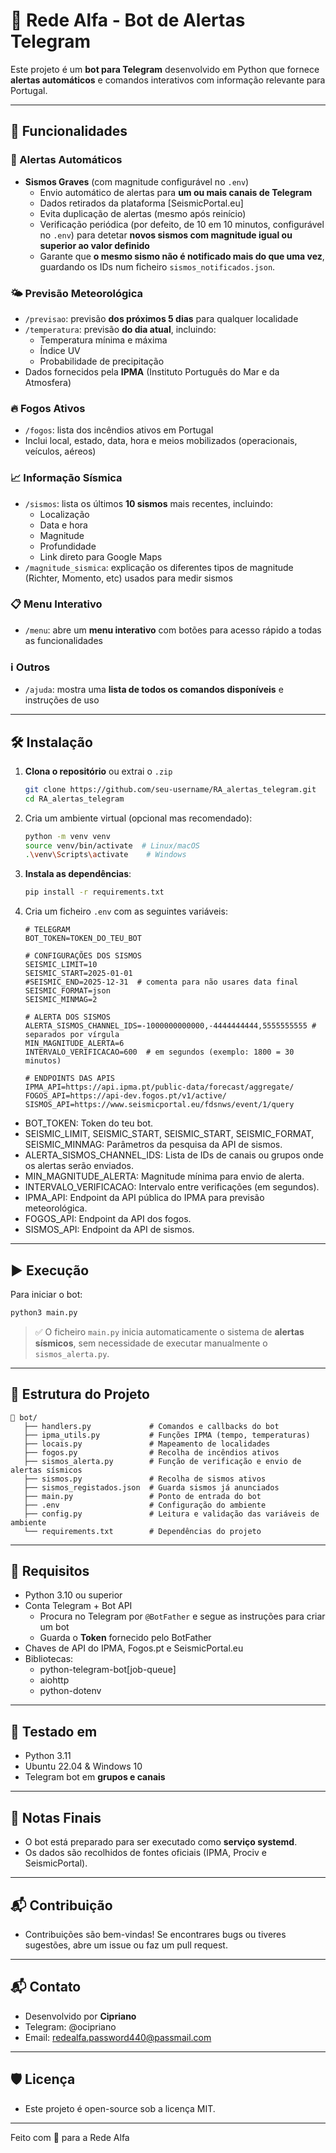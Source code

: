 # 🤖 Rede Alfa - Bot de Alertas Telegram

Este projeto é um **bot para Telegram** desenvolvido em Python que fornece **alertas automáticos** e comandos interativos com informação relevante para Portugal.

---

## 🚀 Funcionalidades

### 🔔 Alertas Automáticos

- **Sismos Graves** (com magnitude configurável no `.env`)
  - Envio automático de alertas para **um ou mais canais de Telegram**
  - Dados retirados da plataforma [SeismicPortal.eu]
  - Evita duplicação de alertas (mesmo após reinício)
  - Verificação periódica (por defeito, de 10 em 10 minutos, configurável no `.env`) para detetar **novos sismos com magnitude igual ou superior ao valor definido**
  - Garante que **o mesmo sismo não é notificado mais do que uma vez**, guardando os IDs num ficheiro `sismos_notificados.json`.

### 🌤️ Previsão Meteorológica

- `/previsao`: previsão **dos próximos 5 dias** para qualquer localidade
- `/temperatura`: previsão **do dia atual**, incluindo:
  - Temperatura mínima e máxima
  - Índice UV
  - Probabilidade de precipitação
- Dados fornecidos pela **IPMA** (Instituto Português do Mar e da Atmosfera)

### 🔥 Fogos Ativos

- `/fogos`: lista dos incêndios ativos em Portugal
- Inclui local, estado, data, hora e meios mobilizados (operacionais, veículos, aéreos)

### 📈 Informação Sísmica

- `/sismos`: lista os últimos **10 sismos** mais recentes, incluindo:
  - Localização
  - Data e hora
  - Magnitude
  - Profundidade
  - Link direto para Google Maps
- `/magnitude_sismica`: explicação os diferentes tipos de magnitude (Richter, Momento, etc) usados para medir sismos

### 📋 Menu Interativo

- `/menu`: abre um **menu interativo** com botões para acesso rápido a todas as funcionalidades

### ℹ️ Outros

- `/ajuda`: mostra uma **lista de todos os comandos disponíveis** e instruções de uso

---

## 🛠️ Instalação

1. **Clona o repositório** ou extrai o `.zip`

   ```bash
   git clone https://github.com/seu-username/RA_alertas_telegram.git
   cd RA_alertas_telegram
   ```

2. Cria um ambiente virtual (opcional mas recomendado):

   ```bash
   python -m venv venv
   source venv/bin/activate  # Linux/macOS
   .\venv\Scripts\activate    # Windows
   ```

3. **Instala as dependências**:

   ```bash
   pip install -r requirements.txt
   ```

4. Cria um ficheiro `.env` com as seguintes variáveis:

   ```env
   # TELEGRAM
   BOT_TOKEN=TOKEN_DO_TEU_BOT

   # CONFIGURAÇÕES DOS SISMOS
   SEISMIC_LIMIT=10
   SEISMIC_START=2025-01-01
   #SEISMIC_END=2025-12-31  # comenta para não usares data final
   SEISMIC_FORMAT=json
   SEISMIC_MINMAG=2

   # ALERTA DOS SISMOS
   ALERTA_SISMOS_CHANNEL_IDS=-1000000000000,-4444444444,5555555555 # separados por vírgula
   MIN_MAGNITUDE_ALERTA=6
   INTERVALO_VERIFICACAO=600  # em segundos (exemplo: 1800 = 30 minutos)

   # ENDPOINTS DAS APIS
   IPMA_API=https://api.ipma.pt/public-data/forecast/aggregate/
   FOGOS_API=https://api-dev.fogos.pt/v1/active/
   SISMOS_API=https://www.seismicportal.eu/fdsnws/event/1/query
   ```

- BOT_TOKEN: Token do teu bot.
- SEISMIC_LIMIT, SEISMIC_START, SEISMIC_START, SEISMIC_FORMAT, SEISMIC_MINMAG: Parâmetros da pesquisa da API de sismos.
- ALERTA_SISMOS_CHANNEL_IDS: Lista de IDs de canais ou grupos onde os alertas serão enviados.
- MIN_MAGNITUDE_ALERTA: Magnitude mínima para envio de alerta.
- INTERVALO_VERIFICACAO: Intervalo entre verificações (em segundos).
- IPMA_API: Endpoint da API pública do IPMA para previsão meteorológica.
- FOGOS_API: Endpoint da API dos fogos.
- SISMOS_API: Endpoint da API de sismos.

---

## ▶️ Execução

Para iniciar o bot:

   ```bash
   python3 main.py
   ```

> ✅ O ficheiro `main.py` inicia automaticamente o sistema de **alertas sísmicos**, sem necessidade de executar manualmente o `sismos_alerta.py`.

---

## 📁 Estrutura do Projeto

```
📂 bot/
   ├── handlers.py             # Comandos e callbacks do bot
   ├── ipma_utils.py           # Funções IPMA (tempo, temperaturas)
   ├── locais.py               # Mapeamento de localidades
   ├── fogos.py                # Recolha de incêndios ativos
   ├── sismos_alerta.py        # Função de verificação e envio de alertas sísmicos
   ├── sismos.py               # Recolha de sismos ativos
   ├── sismos_registados.json  # Guarda sismos já anunciados
   ├── main.py                 # Ponto de entrada do bot
   ├── .env                    # Configuração do ambiente
   ├── config.py               # Leitura e validação das variáveis de ambiente
   └── requirements.txt        # Dependências do projeto
```

---

## 🔧 Requisitos

- Python 3.10 ou superior
- Conta Telegram + Bot API
  - Procura no Telegram por `@BotFather` e segue as instruções para criar um bot
  - Guarda o **Token** fornecido pelo BotFather
- Chaves de API do IPMA, Fogos.pt e SeismicPortal.eu
- Bibliotecas:
  - python-telegram-bot[job-queue]
  - aiohttp
  - python-dotenv

---

## 🧪 Testado em

- Python 3.11
- Ubuntu 22.04 & Windows 10
- Telegram bot em **grupos e canais**

---

## 📌️ Notas Finais

- O bot está preparado para ser executado como **serviço systemd**.
- Os dados são recolhidos de fontes oficiais (IPMA, Prociv e SeismicPortal).

---

## 📬 Contribuição

- Contribuições são bem-vindas! Se encontrares bugs ou tiveres sugestões, abre um issue ou faz um pull request.

---

## 📬 Contato

- Desenvolvido por **Cipriano**
- Telegram: @ocipriano
- Email: redealfa.password440@passmail.com

---

## 🛡️ Licença

- Este projeto é open-source sob a licença MIT.

---

Feito com 💚 para a Rede Alfa
